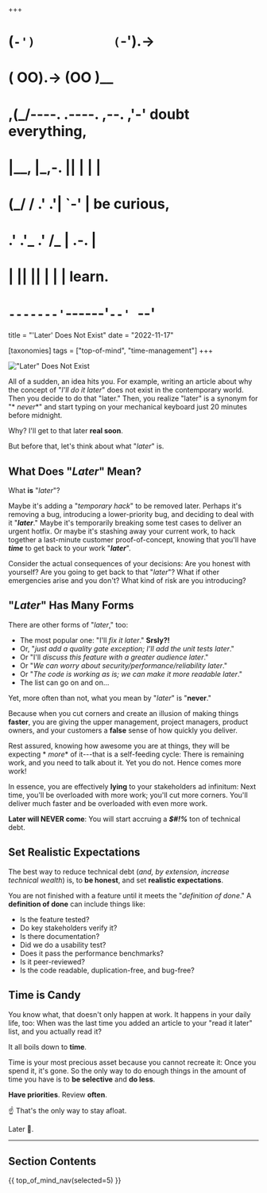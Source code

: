 +++
#   (`-')           (`-').->
#   ( OO).->        (OO )__
# ,(_/----. .----. ,--. ,'-' doubt everything,
# |__,    |\_,-.  ||  | |  |
#  (_/   /    .' .'|  `-'  | be curious,
#  .'  .'_  .'  /_ |  .-.  |
# |       ||      ||  | |  | learn.
# `-------'`------'`--' `--'

title = "'Later' Does Not Exist"
date = "2022-11-17"

[taxonomies]
tags = ["top-of-mind", "time-management"]
+++

!["Later" Does Not Exist](/images/size/w1200/2024/03/fire3.png)

All of a sudden, an idea hits you. For example, writing an article about why the
concept of "_I'll do it later_" does not exist in the contemporary world. Then
you decide to do that "later." Then, you realize "later" is a synonym for "*
*never**" and start typing on your mechanical keyboard just 20 minutes before
midnight.

Why? I'll get to that later **real soon**.

But before that, let's think about what "_later_" is.

What Does "_Later_" Mean?
------------------------------

What **is** "_later_"?

Maybe it's adding a "_temporary hack_" to be removed later. Perhaps it's
removing a bug, introducing a lower-priority bug, and deciding to deal with it
"**_later_**." Maybe it's temporarily breaking some test cases to deliver an
urgent hotfix. Or maybe it's stashing away your current work, to hack together a
last-minute customer proof-of-concept, knowing that you'll have **_time_** to
get back to your work "**_later_**".

Consider the actual consequences of your decisions: Are you honest with
yourself? Are you going to get back to that "_later_"? What if other emergencies
arise and you don't? What kind of risk are you introducing?

"_Later_" Has Many Forms
------------------------

There are other forms of "_later_," too:

* The most popular one: "I'll _fix it later_." **Srsly?!**
* Or, "_just add a quality gate exception; I'll add the unit tests later_."
* Or "I'll _discuss this feature with a greater audience later_."
* Or "_We can worry about security/performance/reliability later_."
* Or "_The code is working as is; we can make it more readable later_."
* The list can go on and on...

Yet, more often than not, what you mean by "_later_" is "**never**."

Because when you cut corners and create an illusion of making things **faster**,
you are giving the upper management, project managers, product owners, and your
customers a **false** sense of how quickly you deliver.

Rest assured, knowing how awesome you are at things, they will be expecting *
*more** of it---that is a self-feeding cycle: There is remaining work, and you
need to talk about it. Yet you do not. Hence comes more work!

In essence, you are effectively **lying** to your stakeholders ad infinitum:
Next time, you'll be overloaded with more work; you'll cut more corners. You'll
deliver much faster and be overloaded with even more work.

**Later will NEVER come**: You will start accruing a **_$#!%_** ton of technical
debt.

## Set Realistic Expectations

The best way to reduce technical debt (_and, by extension, increase technical
wealth_) is, to **be honest**, and set **realistic expectations**.

You are not finished with a feature until it meets the "_definition of done_." A
**definition of done** can include things like:

* Is the feature tested?
* Do key stakeholders verify it?
* Is there documentation?
* Did we do a usability test?
* Does it pass the performance benchmarks?
* Is it peer-reviewed?
* Is the code readable, duplication-free, and bug-free?

## Time is Candy

You know what, that doesn't only happen at work. It happens in your daily life,
too: When was the last time you added an article to your "read it later" list,
and you actually read it?

It all boils down to **time**.

Time is your most precious asset because you cannot recreate it: Once you spend
it, it's gone. So the only way to do enough things in the amount of time you
have is to **be selective** and **do less**.

**Have priorities**. Review **often**.

☝️ That's the only way to stay afloat.

Later 👋.

--------

## Section Contents

{{ top_of_mind_nav(selected=5) }}
